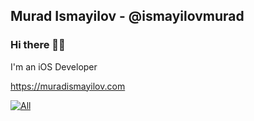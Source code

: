 ## Murad Ismayilov - @ismayilovmurad
### Hi there 👋🏻

I'm an iOS Developer

https://muradismayilov.com

[![All](https://img.shields.io/badge/All-My_Portfolio-blue?style=for-the-badge)](https://muradismayilov.com)
